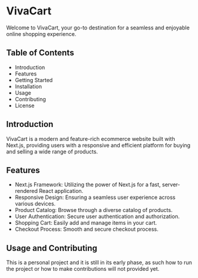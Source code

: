 # VivaCart

Welcome to VivaCart, your go-to destination for a seamless and enjoyable online shopping experience.

## Table of Contents
- Introduction
- Features
- Getting Started
- Installation
- Usage
- Contributing
- License

## Introduction

VivaCart is a modern and feature-rich ecommerce website built with Next.js, providing users with a responsive and efficient platform for buying and selling a wide range of products.

## Features

- Next.js Framework: Utilizing the power of Next.js for a fast, server-rendered React application.
- Responsive Design: Ensuring a seamless user experience across various devices.
- Product Catalog: Browse through a diverse catalog of products.
- User Authentication: Secure user authentication and authorization.
- Shopping Cart: Easily add and manage items in your cart.
- Checkout Process: Smooth and secure checkout process.

## Usage and Contributing

This is a personal project and it is still in its early phase, as such how to run the project or how to make contributions will not provided yet.


